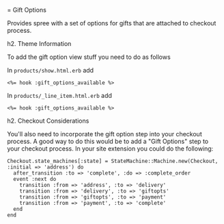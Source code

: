 = Gift Options

Provides spree with a set of options for gifts that are attached to checkout process.

h2. Theme Information

To add the gift option view stuff you need to do as follows

In `products/show.html.erb` add

    <%= hook :gift_options_available %>

In `products/_line_item.html.erb` add

    <%= hook :gift_options_available %>

h2. Checkout Considerations

You'll also need to incorporate the gift option step into your checkout process.  A good way to do this would be to add a "Gift Options" step to your checkout process.  In your site extension you could do the following:

    Checkout.state_machines[:state] = StateMachine::Machine.new(Checkout, :initial => 'address') do
      after_transition :to => 'complete', :do => :complete_order
      event :next do
        transition :from => 'address', :to => 'delivery'
        transition :from => 'delivery', :to => 'giftopts'
        transition :from => 'giftopts', :to => 'payment'
        transition :from => 'payment', :to => 'complete'
      end
    end

